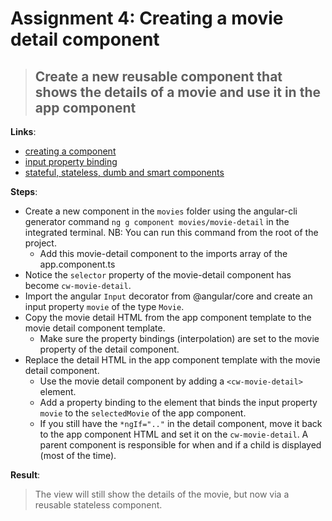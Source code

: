 Assignment 4: Creating a movie detail component 
==============================================

> ## Create a new reusable component that shows the details of a movie and use it in the app component

**Links**:
- [creating a component](https://angular-training-guide.rangle.io/cli/creating-components)
- [input property binding](https://angular-training-guide.rangle.io/components/app_structure_with_components/passing_data_into_components)
- [stateful, stateless, dumb and smart components](https://medium.com/@sniadek97/smart-dumb-components-in-angular-c11e43ed312e)

**Steps**:
- Create a new component in the `movies` folder using the angular-cli generator command `ng g component movies/movie-detail` in the integrated terminal. NB: You can run this command from the root of the project.
  - Add this movie-detail component to the imports array of the app.component.ts
- Notice the `selector` property of the movie-detail component has become `cw-movie-detail`.
- Import the angular `Input` decorator from @angular/core and create an input property `movie` of the type `Movie`.
- Copy the movie detail HTML from the app component template to the movie detail component template.
    - Make sure the property bindings (interpolation) are set to the movie property of the detail component.
- Replace the detail HTML in the app component template with the movie detail component.
  - Use the movie detail component by adding a `<cw-movie-detail>` element.
  - Add a property binding to the element that binds the input property `movie` to the `selectedMovie` of the app component.
  - If you still have the `*ngIf=".."` in the detail component, move it back to the app component HTML and set it on the `cw-movie-detail`. A parent component is responsible for when and if a child is displayed (most of the time).

**Result**:
> The view will still show the details of the movie, but now via a reusable stateless component.